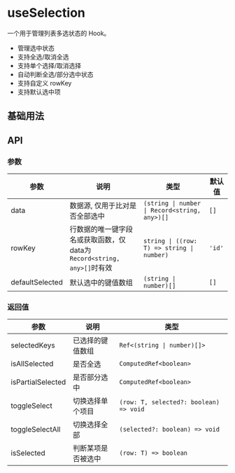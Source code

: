 # useSelection

一个用于管理列表多选状态的 Hook。

- 管理选中状态
- 支持全选/取消全选
- 支持单个选择/取消选择
- 自动判断全选/部分选中状态
- 支持自定义 rowKey
- 支持默认选中项

## 基础用法

<demo src="@/composables/useSelection/demos/demo.vue" />

## API

### 参数

| 参数 | 说明 | 类型 | 默认值 |
| --- | --- | --- | --- |
| data | 数据源, 仅用于比对是否全部选中 | `(string \| number \| Record<string, any>)[]` | `[]` |
| rowKey | 行数据的唯一键字段名或获取函数，仅data为`Record<string, any>[]`时有效 | `string \| ((row: T) => string \| number)` | `'id'` |
| defaultSelected | 默认选中的键值数组 | `(string \| number)[]` | `[]` |

### 返回值

| 参数 | 说明 | 类型 |
| --- | --- | --- |
| selectedKeys | 已选择的键值数组 | `Ref<(string \| number)[]>` |
| isAllSelected | 是否全选 | `ComputedRef<boolean>` |
| isPartialSelected | 是否部分选中 | `ComputedRef<boolean>` |
| toggleSelect | 切换选择单个项目 | `(row: T, selected?: boolean) => void` |
| toggleSelectAll | 切换选择全部 | `(selected?: boolean) => void` |
| isSelected | 判断某项是否被选中 | `(row: T) => boolean` |
